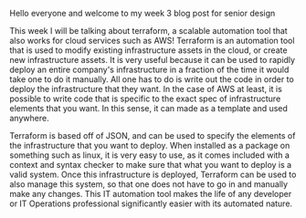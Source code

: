 Hello everyone and welcome to my week 3 blog post for senior design

This week I will be talking about terraform, a scalable automation tool that also works for cloud services such as AWS! Terraform is an automation tool that is used to modify existing infrastructure assets in the cloud, or create new infrastructure assets. It is very useful because it can be used to rapidly deploy an entire company's infrastructure in a fraction of the time it would take one to do it manually. All one has to do is write out the code in order to deploy the infrastructure that they want. In the case of AWS at least, it is possible to write code that is specific to the exact spec of infrastructure elements that you want. In this sense, it can made as a template and used anywhere.

Terraform is based off of JSON, and can be used to specify the elements of the infrastructure that you want to deploy. When installed as a package on something such as linux, it is very easy to use, as it comes included with a context and syntax checker to make sure that what you want to deploy is a valid system. Once this infrastructure is deployed, Terraform can be used to also manage this system, so that one does not have to go in and manually make any changes. This IT automation tool makes the life of any developer or IT Operations professional significantly easier with its automated nature.
